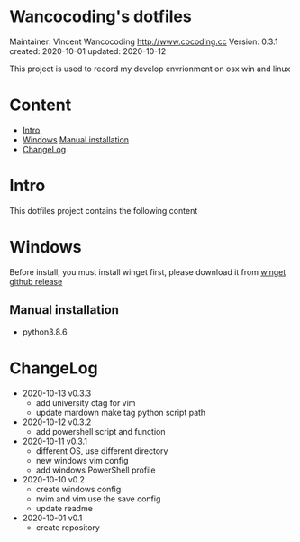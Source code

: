 # Wancocoding's dotfiles


Maintainer:		Vincent Wancocoding  <http://www.cocoding.cc>
Version:		0.3.1
created:		2020-10-01
updated:		2020-10-12


This project is used to record my develop envrionment on osx win and linux


# Content

* [Intro](#intro)
* [Windows](#windows)
	[Manual installation](#manual-installation)
* [ChangeLog](#changelog)


# Intro

This dotfiles project contains the following content



# Windows

Before install, you must install winget first, please download it from [winget github release](https://github.com/microsoft/winget-cli/releases)

## Manual installation

* python3.8.6


# ChangeLog
* 2020-10-13 v0.3.3
	- add university ctag for vim
	- update mardown make tag python script path
* 2020-10-12 v0.3.2
	- add powershell script and function
* 2020-10-11 v0.3.1
	- different OS, use different directory
	- new windows vim config
	- add windows PowerShell profile
* 2020-10-10 v0.2
	- create windows config
	- nvim and vim use the save config
	- update readme
* 2020-10-01 v0.1
	- create repository
